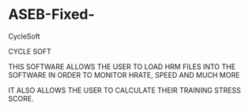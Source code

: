 # ASEB-Fixed-
CycleSoft


CYCLE SOFT 

THIS SOFTWARE ALLOWS THE USER TO LOAD HRM FILES INTO THE SOFTWARE IN ORDER TO MONITOR HRATE, SPEED AND MUCH MORE 

IT ALSO ALLOWS THE USER TO CALCULATE THEIR TRAINING STRESS SCORE. 
